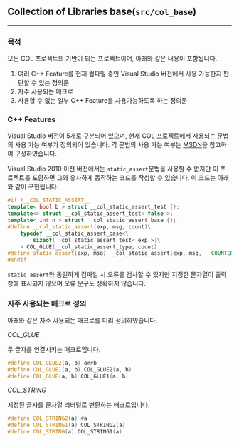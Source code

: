 
## Collection of Libraries base(`src/col_base`)

---

### 목적

모든 COL 프로젝트의 기반이 되는 프로젝트이며, 아래와 같은 내용이 포함됩니다.

1. 여러 C++ Feature를 현재 컴파일 중인 Visual Studio 버전에서 사용 가능한지 판단할 수 있는 정의문
2. 자주 사용되는 매크로
3. 사용할 수 없는 일부 C++ Feature를 사용가능하도록 하는 정의문

### C++ Features

Visual Studio 버전이 5개로 구분되어 있으며, 현재 COL 프로젝트에서 사용되는 문법의 사용 가능 여부가 정의되어 있습니다. 각 문법의 사용 가능 여부는 [MSDN](https://msdn.microsoft.com/en-us/library/hh567368.aspx)을 참고하여 구성하였습니다.

Visual Studio 2010 이전 버전에서는 `static_assert`문법을 사용할 수 없지만 이 프로젝트를 포함하면 그와 유사하게 동작하는 코드를 작성할 수 있습니다. 이 코드는 아래와 같이 구현됩니다.

```cpp
#if !__COL_STATIC_ASSERT__
template< bool b > struct __col_static_assert_test {};
template<> struct __col_static_assert_test< false >;
template< int n > struct __col_static_assert_base {};
#define __col_static_assert(exp, msg, count)\
	typedef __col_static_assert_base<\
		sizeof(__col_static_assert_test< exp >)\
	> COL_GLUE(__col_static_assert_type, count)
#define static_assert(exp, msg) __col_static_assert(exp, msg, __COUNTER__)
#endif
```

`static_assert`와 동일하게 컴파일 시 오류를 검사할 수 있지만 지정한 문자열이 출력창에 표시되지 않으며 오류 문구도 정확하지 않습니다.

### 자주 사용되는 매크로 정의

아래와 같은 자주 사용되는 매크로를 미리 정의하였습니다.

*COL_GLUE*

두 글자를 연결시키는 매크로입니다.

```cpp
#define COL_GLUE2(a, b) a##b
#define COL_GLUE1(a, b) COL_GLUE2(a, b)
#define COL_GLUE(a, b) COL_GLUE1(a, b)
```

*COL_STRING*

지정된 글자를 문자열 리터럴로 변환하는 매크로입니다.

```cpp
#define COL_STRING2(a) #a
#define COL_STRING1(a) COL_STRING2(a)
#define COL_STRING(a) COL_STRING1(a)
```
